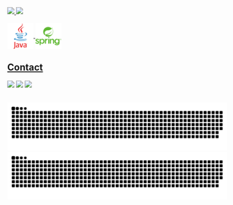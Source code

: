 <div>
  <a href="https://github.com/DavidChewy">
  <img height="180em" src="https://github-readme-stats.vercel.app/api?username=DavidChewy&show_icons=true&theme=react&include_all_commits=true&count_private=true"/>
  <img height="180em" src="https://github-readme-stats.vercel.app/api/top-langs/?username=DavidChewy&layout=compact&langs_count=7&theme=react"/>
</div>

<div style="display: inline_block"><br>
  
   <img align="center" height="60" width="60" src="https://raw.githubusercontent.com/devicons/devicon/master/icons/java/java-original-wordmark.svg">
   <img align="center" height="60" width="60" src="https://raw.githubusercontent.com/devicons/devicon/master/icons/spring/spring-original-wordmark.svg">
  </div>

## Contact 
<div> 
  <a href="https://www.linkedin.com/in/davidchewy/" target="_blank"><img src="https://img.shields.io/badge/-LinkedIn-%230077B5?style=for-the-badge&logo=linkedin&logoColor=white" target="_blank"></a> 
  <a href="https://instagram.com/davidchewy_" target="_blank"><img src="https://img.shields.io/badge/-Instagram-%23E4405F?style=for-the-badge&logo=instagram&logoColor=white" target="_blank"></a>
  <a href = "mailto: davidchiu71@gmail.com"><img src="https://img.shields.io/badge/-Gmail-%23333?style=for-the-badge&logo=gmail&logoColor=white" target="_blank"></a>
 </br>
</br>

![github contribution grid snake animation](https://raw.githubusercontent.com/platane/platane/output/github-contribution-grid-snake-dark.svg#gh-dark-mode-only)![github contribution grid snake animation](https://raw.githubusercontent.com/platane/platane/output/github-contribution-grid-snake.svg#gh-light-mode-only)
